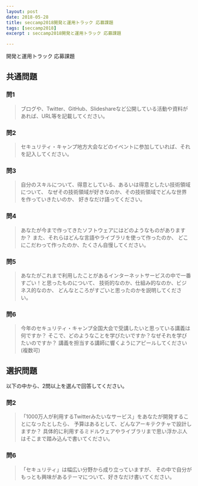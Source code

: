 ```yaml
---
layout: post
date: 2018-05-28
title: seccamp2018開発と運用トラック 応募課題
tags: [seccamp2018]
excerpt : seccamp2018開発と運用トラック 応募課題

---
```


開発と運用トラック 応募課題

## 共通問題

### 問1
> ブログや、Twitter、GitHub、Slideshareなど公開している活動や資料があれば、URL等を記載してください。

### 問2
> セキュリティ・キャンプ地方大会などのイベントに参加していれば、それを記入してください。

### 問3
> 自分のスキルについて、得意としている、あるいは得意としたい技術領域について、
> なぜその技術領域が好きなのか、その技術領域でどんな世界を作っていきたいのか、
> 好きなだけ語ってください。

### 問4
> あなたが今まで作ってきたソフトウェアにはどのようなものがありますか？
> また、それらはどんな言語やライブラリを使って作ったのか、
> どこにこだわって作ったのか、たくさん自慢してください。

### 問5
> あなたがこれまで利用したことがあるインターネットサービスの中で一番すごい！と思ったものについて、
> 技術的なのか、仕組み的なのか、ビジネス的なのか、
> どんなところがすごいと思ったのかを説明してください。

### 問6
> 今年のセキュリティ・キャンプ全国大会で受講したいと思っている講義は何ですか？
> そこで、どのようなことを学びたいですか？なぜそれを学びたいのですか？
> 講義を担当する講師に響くようにアピールしてください(複数可)


## 選択問題

以下の中から、2問以上を選んで回答してください。

### 問2
> 「1000万人が利用するTwitterみたいなサービス」をあなたが開発することになったとしたら、
> 予算はあるとして、どんなアーキテクチャで設計しますか？
> 具体的に利用するミドルウェアやライブラリまで思い浮かぶ人はそこまで踏み込んで書いてください。

### 問6
> 「セキュリティ」は幅広い分野から成り立っていますが、
> その中で自分がもっとも興味があるテーマについて、好きなだけ書いてください。
